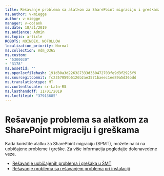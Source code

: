 ```yaml
---
title: Rešavanje problema sa alatkom za SharePoint migraciju i greškama
ms.author: v-miegge
author: v-miegge
manager: v-cojank
ms.date: 10/31/2019
ms.audience: Admin
ms.topic: article
ROBOTS: NOINDEX, NOFOLLOW
localization_priority: Normal
ms.collection: Adm_O365
ms.custom:
- "5300030"
- "3178"
ms.assetid: ''
ms.openlocfilehash: 191d30a3d226387333d330472703fe9d3f2925f9
ms.sourcegitcommit: fc2357059b6126b2ae3571baeec1ee89a5d36bdd
ms.translationtype: MT
ms.contentlocale: sr-Latn-RS
ms.lasthandoff: 11/01/2019
ms.locfileid: "37913685"
---
```

# <a name="troubleshooting-sharepoint-migration-tool-issues-and-errors"></a>Rešavanje problema sa alatkom za SharePoint migraciju i greškama

Kada koristite alatku za SharePoint migraciju (SPMT), možete naići na uobičajene probleme i greške. Za više informacija pogledajte dolenavedene veze.

* [Rešavanje uobičajenih problema i grešaka u ŠMT](https://docs.microsoft.com/sharepointmigration/troubleshooting-common-spmt-issues)
* [Rešavanje problema sa rešavanjem problema pri instalaciji](https://docs.microsoft.com/sharepointmigration/spmt-install-issues)